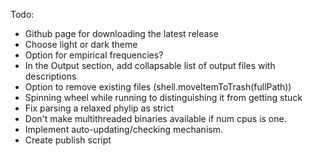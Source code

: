 Todo:
- Github page for downloading the latest release
- Choose light or dark theme
- Option for empirical frequencies?
- In the Output section, add collapsable list of output files with descriptions
- Option to remove existing files (shell.moveItemToTrash(fullPath))
- Spinning wheel while running to distinguishing it from getting stuck
- Fix parsing a relaxed phylip as strict
- Don't make multithreaded binaries available if num cpus is one.
- Implement auto-updating/checking mechanism.
- Create publish script 
